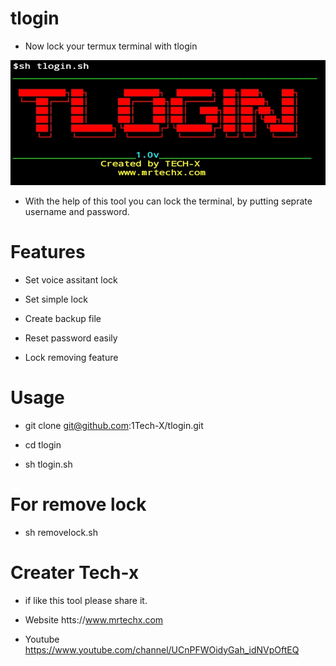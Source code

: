 # tlogin
- Now lock your termux terminal with tlogin
<img src="https://github.com/1Tech-X/tlogin/blob/master/img/20200719_014930.jpg" height="200" width="600">

- With the help of this tool you can lock the terminal, by putting seprate username and password. 

# Features
- Set voice assitant lock

- Set simple lock

- Create backup file

- Reset password easily

- Lock removing feature

# Usage

- git clone git@github.com:1Tech-X/tlogin.git

- cd tlogin

- sh tlogin.sh

# For remove lock

- sh removelock.sh

# Creater Tech-x

- if like this tool please share it.

- Website htts://www.mrtechx.com

- Youtube https://www.youtube.com/channel/UCnPFWOidyGah_idNVpOftEQ
